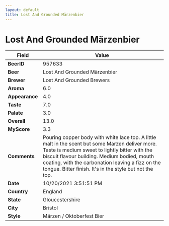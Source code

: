 ```yaml
---
layout: default
title: Lost And Grounded Märzenbier
---
```


# Lost And Grounded Märzenbier

| Field         | Value     |
|---------------|-----------|
| **BeerID** | 957633 |
| **Beer** | Lost And Grounded Märzenbier |
| **Brewer** | Lost And Grounded Brewers |
| **Aroma** | 6.0 |
| **Appearance** | 4.0 |
| **Taste** | 7.0 |
| **Palate** | 3.0 |
| **Overall** | 13.0 |
| **MyScore** | 3.3 |
| **Comments** | Pouring copper body with white lace top. A little malt in the scent but some Marzen deliver more. Taste is medium sweet to lightly bitter with the biscuit flavour building. Medium bodied, mouth coating, with the carbonation leaving a fizz on the tongue. Bitter finish. It's in the style but not the top. |
| **Date** | 10/20/2021 3:51:51 PM |
| **Country** | England |
| **State** | Gloucestershire |
| **City** | Bristol |
| **Style** | Märzen / Oktoberfest Bier |
